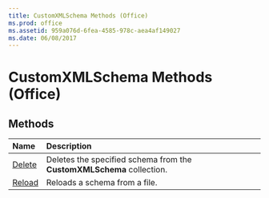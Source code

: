 ```yaml
---
title: CustomXMLSchema Methods (Office)
ms.prod: office
ms.assetid: 959a076d-6fea-4585-978c-aea4af149027
ms.date: 06/08/2017
---
```



# CustomXMLSchema Methods (Office)

## Methods



|**Name**|**Description**|
|:-----|:-----|
|[Delete](customxmlschema-delete-method-office.md)|Deletes the specified schema from the  **CustomXMLSchema** collection.|
|[Reload](customxmlschema-reload-method-office.md)|Reloads a schema from a file.|


